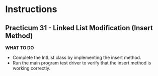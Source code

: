 # Instructions
## Practicum 31 - Linked List Modification (Insert Method)

**WHAT TO DO**<br>
- Complete the IntList class by implementing the insert method.
- Run the main program test driver to verify that the insert method is working correctly.
